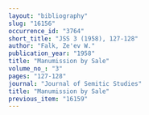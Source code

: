 ```yaml
---
layout: "bibliography"
slug: "16156"
occurrence_id: "3764"
short_title: "JSS 3 (1958), 127-128"
author: "Falk, Ze'ev W."
publication_year: "1958"
title: "Manumission by Sale"
volume_no_: "3"
pages: "127-128"
journal: "Journal of Semitic Studies"
title: "Manumission by Sale"
previous_item: "16159"
---
```

